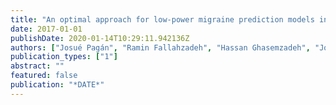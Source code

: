 ```yaml
---
title: "An optimal approach for low-power migraine prediction models in the state-of-the-art wireless monitoring devices"
date: 2017-01-01
publishDate: 2020-01-14T10:29:11.942136Z
authors: ["Josué Pagán", "Ramin Fallahzadeh", "Hassan Ghasemzadeh", "José Manuel Moya", "José Luis Risco-Martín", "José L. Ayala"]
publication_types: ["1"]
abstract: ""
featured: false
publication: "*DATE*"
---
```


